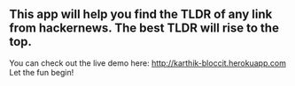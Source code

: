 ## This app will help you find the TLDR of any link from hackernews. The best TLDR will rise to the top.

You can check out the live demo here: http://karthik-bloccit.herokuapp.com
Let the fun begin! 